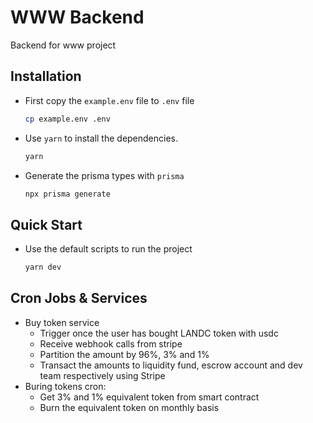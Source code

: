 # WWW Backend

Backend for www project

## Installation

- First copy the `example.env` file to `.env` file

    ```bash
    cp example.env .env
    ```

- Use `yarn` to install the dependencies.

    ```bash
    yarn
    ```

- Generate the prisma types with `prisma`

    ```bash
    npx prisma generate
    ```

## Quick Start

- Use the default scripts to run the project

    ```bash
    yarn dev
    ```

## Cron Jobs & Services

- Buy token service
  - Trigger once the user has bought LANDC token with usdc
  - Receive webhook calls from stripe
  - Partition the amount by 96%, 3% and 1%
  - Transact the amounts to liquidity fund, escrow account and dev team respectively using Stripe
- Buring tokens cron:
  - Get 3% and 1% equivalent token from smart contract
  - Burn the equivalent token on monthly basis
